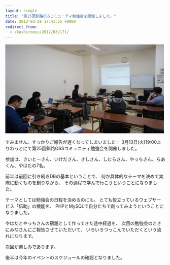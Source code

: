 ```yaml
---
layout: single
title: "第25回釧路OSSコミュニティ勉強会を開催しました。"
date: 2012-03-28 17:41:55 +0000
redirect_from:
  - /kushirooss/2012/03/171/
---
```

<a href="/assets/images/2012/03/20120313.jpg"><img src="/assets/images/2012/03/20120313.jpg" alt="" width="500" height="" class="aligncenter size-full wp-image-176" /></a>

すみません。すっかりご報告が遅くなってしまいました！
3月13日(火)19:00よりわっとにて第25回釧路OSSコミュニティ勉強会を開催しました。

参加は、さいとーさん、いけださん、きしさん、しむらさん、やっちさん、らあくん、やはたの7名。

前半は前回に引き続きDBの基本ということで、
何か具体的なテーマを決めて実際に動くものを創りながら、
その過程で学んで行こうということになりました。

テーマとしては勉強会の日程を決めるのにも、
とても役立っているウェブサービス「伝助」の機能を、
PHPとMySQLで自分たちで創ってみようということになりました。

やはたとやっちさんの宿題として作ってきた途中経過を、
次回の勉強会のときにみなさんにご報告させていただいて、
いろいろつっこんでいただくという流れになります。

次回が楽しみであります。

後半は今年のイベントのスケジュールの確認となりました。

